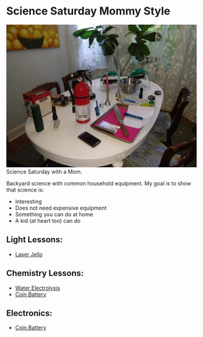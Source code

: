 # Science Saturday Mommy Style
![](./images/sciencesat.jpg )
Science Saturday with a Mom.

Backyard science with common household equipment.
My goal is to show that science is:
* Interesting
* Does not need expensive equipment
* Something you can do at home
* A kid (at heart too) can do

## Light Lessons:
* [Laser Jello](LaserJello.md)


## Chemistry Lessons:
* [Water Electrolysis](WaterElectrolysis.md)
* [Coin Battery](CoinBattery.md)

## Electronics:
* [Coin Battery](CoinBattery.md)
